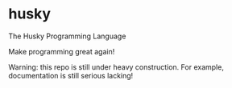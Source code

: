# husky
The Husky Programming Language

Make programming great again!

Warning: this repo is still under heavy construction. For example, documentation is still serious lacking!